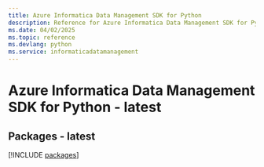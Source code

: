 ```yaml
---
title: Azure Informatica Data Management SDK for Python
description: Reference for Azure Informatica Data Management SDK for Python
ms.date: 04/02/2025
ms.topic: reference
ms.devlang: python
ms.service: informaticadatamanagement
---
```

# Azure Informatica Data Management SDK for Python - latest
## Packages - latest
[!INCLUDE [packages](informatica-data-management-index.md)]